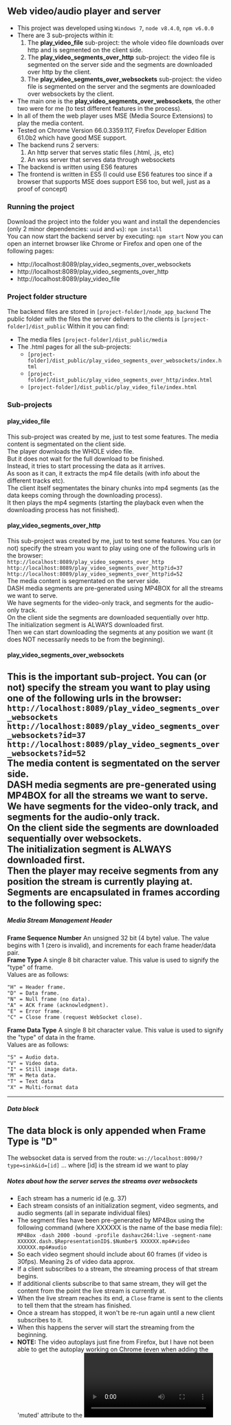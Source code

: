 
## Web video/audio player and server

* This project was developed using `Windows 7`, `node v8.4.0`, `npm v6.0.0` <br />
* There are 3 sub-projects within it:
  1. The **play_video_file** sub-project: the whole video file downloads over http and is segmented on the client side.
  2. The **play_video_segments_over_http** sub-project: the video file is segmented on the server side and the segments are downloaded over http by the client.
  3. The **play_video_segments_over_websockets** sub-project: the video file is segmented on the server and the segments are downloaded over websockets by the client.
* The main one is the **play_video_segments_over_websockets**, the other two were for me (to test different features in the process).
* In all of them the web player uses MSE (Media Source Extensions) to play the media content.
* Tested on Chrome Version 66.0.3359.117, Firefox Developer Edition 61.0b2 which have good MSE support.
* The backend runs 2 servers:
  1. An http server that serves static files (.html, .js, etc)
  2. An wss server that serves data through websockets
* The backend is written using ES6 features
* The frontend is written in ES5 (I could use ES6 features too since if a browser that supports MSE does support ES6 too, but well, just as a proof of concept)
  
### Running the project

Download the project into the folder you want and install the dependencies (only 2 minor dependencies: `uuid` and `ws`):
```npm install```  
You can now start the backend server by executing:
```npm start```
Now you can open an internet browser like Chrome or Firefox and open one of the following pages:  
* http://localhost:8089/play_video_segments_over_websockets
* http://localhost:8089/play_video_segments_over_http
* http://localhost:8089/play_video_file



  
### Project folder structure

The backend files are stored in `[project-folder]/node_app_backend`
The public folder with the files the server delivers to the clients is `[project-folder]/dist_public`
Within it you can find:
* The media files `[project-folder]/dist_public/media`
* The .html pages for all the sub-projects:
  * `[project-folder]/dist_public/play_video_segments_over_websockets/index.html`
  * `[project-folder]/dist_public/play_video_segments_over_http/index.html`
  * `[project-folder]/dist_public/play_video_file/index.html`  



### Sub-projects  
#### play_video_file
This sub-project was created by me, just to test some features.
The media content is segmentated on the client side. <br />
The player downloads the WHOLE video file. <br />
But it does not wait for the full download to be finished. <br />
Instead, it tries to start processing the data as it arrives. <br />
As soon as it can, it extracts the mp4 file details (with info about the different tracks etc). <br />
The client itself segmentates the binary chunks into mp4 segments (as the data keeps coming through the downloading process). <br />
It then plays the mp4 segments (starting the playback even when the downloading process has not finished). <br />

#### play_video_segments_over_http
This sub-project was created by me, just to test some features.
You can (or not) specify the stream you want to play using one of the following urls in the browser: <br />
`http://localhost:8089/play_video_segments_over_http`<br />
`http://localhost:8089/play_video_segments_over_http?id=37`<br />
`http://localhost:8089/play_video_segments_over_http?id=52`<br />
The media content is segmentated on the server side. <br />
DASH media segments are pre-generated using MP4BOX for all the streams we want to serve. <br />
We have segments for the video-only track, and segments for the audio-only track. <br />
On the client side the segments are downloaded sequentially over http. <br />
The initialization segment is ALWAYS downloaded first. <br />
Then we can start downloading the segments at any position we want (it does NOT necessarily needs to be from the beginning). <br />

#### play_video_segments_over_websockets
This is the important sub-project.
You can (or not) specify the stream you want to play using one of the following urls in the browser:
`http://localhost:8089/play_video_segments_over_websockets`<br />
`http://localhost:8089/play_video_segments_over_websockets?id=37`<br />
`http://localhost:8089/play_video_segments_over_websockets?id=52`<br />
The media content is segmentated on the server side. <br />
DASH media segments are pre-generated using MP4BOX for all the streams we want to serve. <br />
We have segments for the video-only track, and segments for the audio-only track. <br />
On the client side the segments are downloaded sequentially over websockets. <br />
The initialization segment is ALWAYS downloaded first. <br />
Then the player may receive segments from any position the stream is currently playing at. <br />
Segments are encapsulated in frames according to the following spec:
---  
##### Media Stream Management Header
**Frame Sequence Number**
An unsigned 32 bit (4 byte) value. The value begins with 1 (zero is invalid), and increments for each frame header/data pair. <br />
**Frame Type**
A single 8 bit character value. This value is used to signify the "type" of frame. <br /> 
Values are as follows:
```
"H" = Header frame.
"D" = Data frame.
"N" = Null frame (no data).
"A" = ACK frame (acknowledgment).
"E" = Error frame.
"C" = Close frame (request WebSocket close).
```
**Frame Data Type**
A single 8 bit character value. This value is used to signify the "type" of data in the frame. <br />
Values are as follows:
```
"S" = Audio data.
"V" = Video data.
"I" = Still image data.
"M" = Meta data.
"T" = Text data
"X" = Multi-format data
```
---
##### Data block
The data block is only appended when **Frame Type** is "D"
---
The websocket data is served from the route:
```ws://localhost:8090/?type=sink&id=[id]```
... where [id] is the stream id we want to play


##### Notes about how the server serves the streams over websockets
* Each stream has a numeric id (e.g. 37)
* Each stream consists of an initialization segment, video segments, and audio segments (all in separate individual files)
* The segment files have been pre-generated by MP4Box using the following command (where XXXXXX is the name of the base media file):
```MP4Box -dash 2000 -bound -profile dashavc264:live -segment-name XXXXXX.dash.$RepresentationID$.$Number$ XXXXXX.mp4#video XXXXXX.mp4#audio```
* So each video segment should include about 60 frames (if video is 30fps). Meaning 2s of video data approx.
* If a client subscribes to a stream, the streaming process of that stream begins.
* If additional clients subscribe to that same stream, they will get the content from the point the live stream is currently at.
* When the live stream reaches its end, a `Close` frame is sent to the clients to tell them that the stream has finished.
* Once a stream has stopped, it won't be re-run again until a new client subscribes to it.
* When this happens the server will start the streaming from the beginning.
* **NOTE:** The video autoplays just fine from Firefox, but I have not been able to get the autoplay working on Chrome (even when adding the 'muted' attribute to the <video> tag) so I'd need to further investigate on it).
